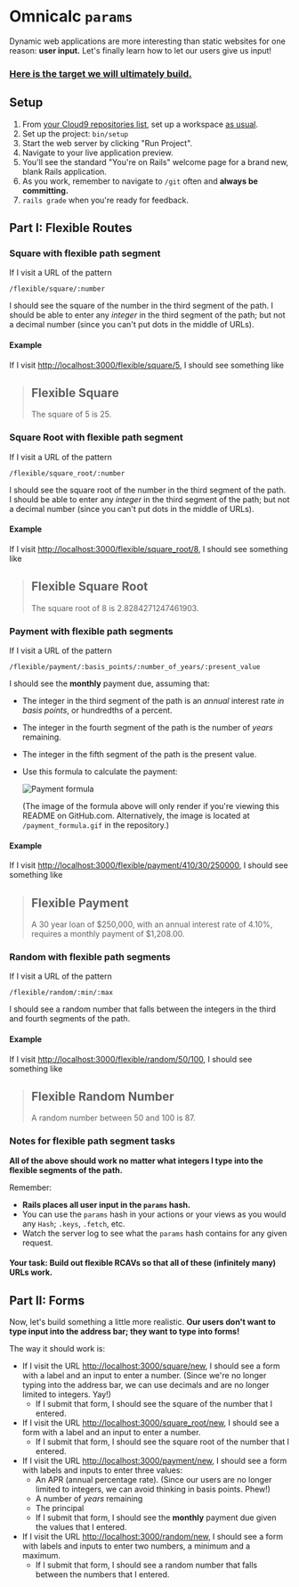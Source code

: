 # Omnicalc `params`

Dynamic web applications are more interesting than static websites for one reason: **user input.** Let's finally learn how to let our users give us input!

### [Here is the target we will ultimately build.](https://omnicalc-params.herokuapp.com/)

## Setup

 1. From [your Cloud9 repositories list](https://c9.io/account/repos), set up a workspace [as usual](https://guides.firstdraft.com/starting-on-a-project-in-cloud9).
 1. Set up the project: `bin/setup`
 1. Start the web server by clicking "Run Project".
 1. Navigate to your live application preview.
 1. You'll see the standard "You're on Rails" welcome page for a brand new, blank Rails application.
 1. As you work, remember to navigate to `/git` often and **always be committing.**
 1. `rails grade` when you're ready for feedback.

## Part I: Flexible Routes

### Square with flexible path segment

If I visit a URL of the pattern

```
/flexible/square/:number
```

I should see the square of the number in the third segment of the path. I should be able to enter any _integer_ in the third segment of the path; but not a decimal number (since you can't put dots in the middle of URLs).

#### Example

If I visit [http://localhost:3000/flexible/square/5](http://localhost:3000/flexible/square/5), I should see something like

> ## Flexible Square
>
> The square of 5 is 25.

### Square Root with flexible path segment

If I visit a URL of the pattern

```
/flexible/square_root/:number
```

I should see the square root of the number in the third segment of the path. I should be able to enter any _integer_ in the third segment of the path; but not a decimal number (since you can't put dots in the middle of URLs).

#### Example

If I visit [http://localhost:3000/flexible/square_root/8](http://localhost:3000/flexible/square_root/8), I should see something like

> ## Flexible Square Root
>
> The square root of 8 is 2.8284271247461903.

### Payment with flexible path segments

If I visit a URL of the pattern

```
/flexible/payment/:basis_points/:number_of_years/:present_value
```

I should see the **monthly** payment due, assuming that:

 - The integer in the third segment of the path is an _annual_ interest rate _in basis points_, or hundredths of a percent.
 - The integer in the fourth segment of the path is the number of _years_ remaining.
 - The integer in the fifth segment of the path is the present value.
 - Use this formula to calculate the payment:

    ![Payment formula](payment_formula.gif?raw=true "Payment formula")

    (The image of the formula above will only render if you're viewing this README on GitHub.com. Alternatively, the image is located at `/payment_formula.gif` in the repository.)

#### Example

If I visit [http://localhost:3000/flexible/payment/410/30/250000](http://localhost:3000/flexible/payment/410/30/250000), I should see something like

> ## Flexible Payment
>
> A 30 year loan of $250,000, with an annual interest rate of 4.10%, requires a monthly payment of $1,208.00.

### Random with flexible path segments

If I visit a URL of the pattern

```
/flexible/random/:min/:max
```

I should see a random number that falls between the integers in the third and fourth segments of the path.

#### Example

If I visit [http://localhost:3000/flexible/random/50/100](http://localhost:3000/flexible/random/50/100), I should see something like

> ## Flexible Random Number
>
> A random number between 50 and 100 is 87.

### Notes for flexible path segment tasks

**All of the above should work no matter what integers I type into the flexible segments of the path.**

Remember:

 - **Rails places all user input in the `params` hash.**
 - You can use the `params` hash in your actions or your views as you would any `Hash`; `.keys`, `.fetch`, etc.
 - Watch the server log to see what the `params` hash contains for any given request.

#### Your task: Build out flexible RCAVs so that all of these (infinitely many) URLs work.

## Part II: Forms

Now, let's build something a little more realistic. **Our users don't want to type input into the address bar; they want to type into forms!**

The way it should work is:

 - If I visit the URL [http://localhost:3000/square/new](http://localhost:3000/square/new), I should see a form with a label and an input to enter a number. (Since we're no longer typing into the address bar, we can use decimals and are no longer limited to integers. Yay!)
    - If I submit that form, I should see the square of the number that I entered.
 - If I visit the URL [http://localhost:3000/square_root/new](http://localhost:3000/square_root/new), I should see a form with a label and an input to enter a number.
    - If I submit that form, I should see the square root of the number that I entered.
 - If I visit the URL [http://localhost:3000/payment/new](http://localhost:3000/payment/new), I should see a form with labels and inputs to enter three values:
    - An APR (annual percentage rate). (Since our users are no longer limited to integers, we can avoid thinking in basis points. Phew!)
    - A number of _years_ remaining
    - The principal
    - If I submit that form, I should see the **monthly** payment due given the values that I entered.
 - If I visit the URL [http://localhost:3000/random/new](http://localhost:3000/random/new), I should see a form with labels and inputs to enter two numbers, a minimum and a maximum.
    - If I submit that form, I should see a random number that falls between the numbers that I entered.
